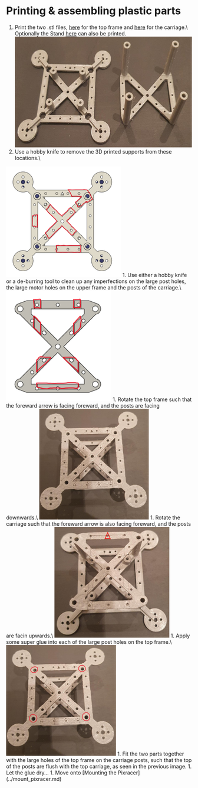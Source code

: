# Printing & assembling plastic parts

1. Print the two .stl files, [here](/./Mechanical%20Design/STL%20Files/Frame_top.stl) for the top frame and [here](/./Mechanical%20Design/STL%20Files/Frame_carriage.stl) for the carriage.\ 
Optionally the Stand [here](/./Mechanical%20Design/STL%20Files/Stand.stl) can also be printed. <img src="/./Images/Instructions/3.jpeg" height="300">
1. Use a hobby knife to remove the 3D printed supports from these locations.\ 
<img src="/./Images/Instructions/supp1.png" height="300">
1. Use either a hobby knife or a de-burring tool to clean up any imperfections on the large post holes, the large motor holes on the upper frame and the posts of the carriage.\ 
<img src="/./Images/Instructions/supp2.png" height="300">
1. Rotate the top frame such that the foreward arrow is facing foreward, and the posts are facing downwards.\ 
<img src="/./Images/Instructions/1.jpeg" height="300">
1. Rotate the carriage such that the foreward arrow is also facing foreward, and the posts are facin upwards.\ 
<img src="/./Images/Instructions/2.jpg" height="300">
1. Apply some super glue into each of the large post holes on the top frame.\
<img src="/./Images/Instructions/1glue.jpg" height="300">
1. Fit the two parts together with the large holes of the top frame on the carriage posts, such that the top of the posts are flush with the top carriage, as seen in the previous image.
1. Let the glue dry...
1. Move onto [Mounting the Pixracer](../mount_pixracer.md)


